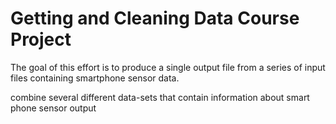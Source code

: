 Getting and Cleaning Data Course Project
========================================

The goal of this effort is to produce a single output file from a series of input files containing smartphone sensor data.  


combine several different data-sets that contain information about smart phone sensor output
